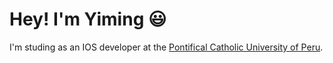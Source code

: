 # Hey! I'm Yiming :smiley:
I'm studing as an IOS developer at the [Pontifical Catholic University of Peru](https://www.pucp.edu.pe/en/).  